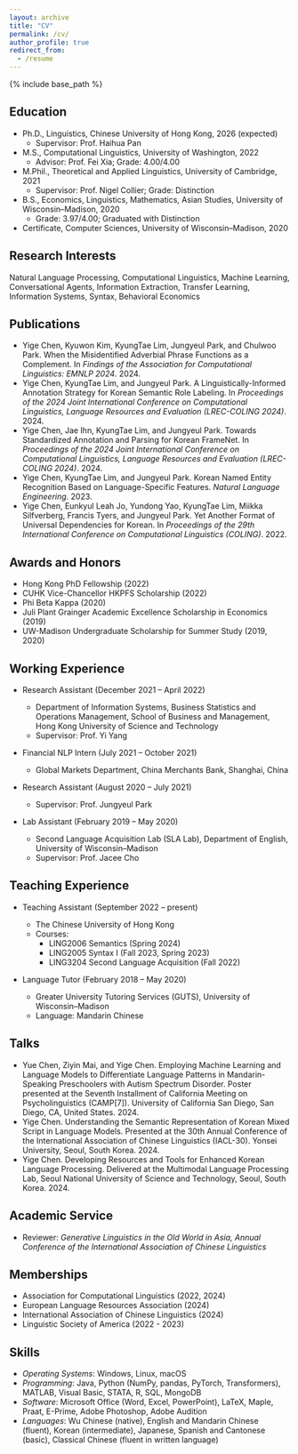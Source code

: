 ```yaml
---
layout: archive
title: "CV"
permalink: /cv/
author_profile: true
redirect_from:
  - /resume
---
```


{% include base_path %}

## Education

* Ph.D., Linguistics, Chinese University of Hong Kong, 2026 (expected)
  * Supervisor: Prof. Haihua Pan
* M.S., Computational Linguistics, University of Washington, 2022
  * Advisor: Prof. Fei Xia; Grade: 4.00/4.00
* M.Phil., Theoretical and Applied Linguistics, University of Cambridge, 2021
  * Supervisor: Prof. Nigel Collier; Grade: Distinction
* B.S., Economics, Linguistics, Mathematics, Asian Studies, University of Wisconsin–Madison, 2020
  * Grade: 3.97/4.00; Graduated with Distinction
* Certificate, Computer Sciences, University of Wisconsin–Madison, 2020

## Research Interests

Natural Language Processing, Computational Linguistics, Machine Learning, Conversational Agents, Information Extraction<!-- (esp. in Economics and Finance)-->, Transfer Learning, Information Systems, Syntax, <!--Phonology, Economics of Language -->Behavioral Economics

## Publications

* Yige Chen, Kyuwon Kim, KyungTae Lim, Jungyeul Park, and Chulwoo Park. When the Misidentified Adverbial Phrase Functions as a Complement. In *Findings of the Association for Computational Linguistics: EMNLP 2024*. 2024.
* Yige Chen, KyungTae Lim, and Jungyeul Park. A Linguistically-Informed Annotation Strategy for Korean Semantic Role Labeling. In *Proceedings of the 2024 Joint International Conference on Computational Linguistics, Language Resources and Evaluation (LREC-COLING 2024)*. 2024.
* Yige Chen, Jae Ihn, KyungTae Lim, and Jungyeul Park. Towards Standardized Annotation and Parsing for Korean FrameNet. In *Proceedings of the 2024 Joint International Conference on Computational Linguistics, Language Resources and Evaluation (LREC-COLING 2024)*. 2024. 
* Yige Chen, KyungTae Lim, and Jungyeul Park. Korean Named Entity Recognition Based on Language-Specific Features. *Natural Language Engineering*. 2023.
* Yige Chen, Eunkyul Leah Jo, Yundong Yao, KyungTae Lim, Miikka Silfverberg, Francis Tyers, and Jungyeul Park. Yet Another Format of Universal Dependencies for Korean. In *Proceedings of the 29th International Conference on Computational Linguistics (COLING)*. 2022. 

## Awards and Honors 

* Hong Kong PhD Fellowship (2022)
* CUHK Vice-Chancellor HKPFS Scholarship (2022)
* Phi Beta Kappa (2020)
* Juli Plant Grainger Academic Excellence Scholarship in Economics (2019)
* UW-Madison Undergraduate Scholarship for Summer Study (2019, 2020)

## Working Experience

* Research Assistant (December 2021 – April 2022)
  * Department of Information Systems, Business Statistics and Operations Management, School of Business and Management, Hong Kong University of Science and Technology
  * Supervisor: Prof. Yi Yang 

* Financial NLP Intern (July 2021 – October 2021)
  * Global Markets Department, China Merchants Bank, Shanghai, China

* Research Assistant (August 2020 – July 2021)
  * Supervisor: Prof. Jungyeul Park 

* Lab Assistant (February 2019 – May 2020)
  * Second Language Acquisition Lab (SLA Lab), Department of English, University of Wisconsin–Madison
  * Supervisor: Prof. Jacee Cho  

## Teaching Experience

* Teaching Assistant (September 2022 – present)
  * The Chinese University of Hong Kong
  * Courses: 
    * LING2006 Semantics (Spring 2024)
    * LING2005 Syntax I (Fall 2023, Spring 2023)
    * LING3204 Second Language Acquisition (Fall 2022) 

* Language Tutor (February 2018 – May 2020)
  * Greater University Tutoring Services (GUTS), University of Wisconsin–Madison
  * Language: Mandarin Chinese

## Talks

* Yue Chen, Ziyin Mai, and Yige Chen. Employing Machine Learning and Language Models to Differentiate Language Patterns in Mandarin-Speaking Preschoolers with Autism Spectrum Disorder. Poster presented at the Seventh Installment of California Meeting on Psycholinguistics (CAMP\[7\]). University of California San Diego, San Diego, CA, United States. 2024.
* Yige Chen. Understanding the Semantic Representation of Korean Mixed Script in Language Models. Presented at the 30th Annual Conference of the International Association of Chinese Linguistics (IACL-30). Yonsei University, Seoul, South Korea. 2024.
* Yige Chen. Developing Resources and Tools for Enhanced Korean Language Processing. Delivered at the Multimodal Language Processing Lab, Seoul National University of Science and Technology, Seoul, South Korea. 2024.

## Academic Service

* Reviewer: *Generative Linguistics in the Old World in Asia, Annual Conference of the International Association of Chinese Linguistics*

## Memberships

* Association for Computational Linguistics (2022, 2024)
* European Language Resources Association (2024)
* International Association of Chinese Linguistics (2024)
* Linguistic Society of America (2022 - 2023)

## Skills

* *Operating Systems*: Windows, Linux, macOS
* *Programming*: Java, Python (NumPy, pandas, PyTorch, Transformers), MATLAB, Visual Basic, STATA, R, SQL, MongoDB
* *Software*: Microsoft Office (Word, Excel, PowerPoint), LaTeX, Maple, Praat, E-Prime, Adobe Photoshop, Adobe Audition
* *Languages*: Wu Chinese (native), English and Mandarin Chinese (fluent), Korean (intermediate), Japanese, Spanish and Cantonese (basic), Classical Chinese (fluent in written language)
